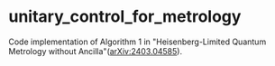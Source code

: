 # unitary_control_for_metrology
Code implementation of Algorithm 1 in "Heisenberg-Limited Quantum Metrology without Ancilla"([arXiv:2403.04585](https://arxiv.org/abs/2403.04585)).
